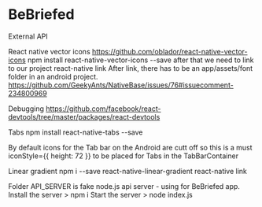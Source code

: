 # BeBriefed
External API

React native vector icons https://github.com/oblador/react-native-vector-icons
npm install react-native-vector-icons --save
after that we need to link to our project
react-native link
After link, there has to be an app/assets/font folder in an android project.
https://github.com/GeekyAnts/NativeBase/issues/76#issuecomment-234800969


Debugging https://github.com/facebook/react-devtools/tree/master/packages/react-devtools

Tabs
npm install react-native-tabs --save

By default icons for the Tab bar on the Android are cutt off so this is a must
iconStyle={{ height: 72 }} to be placed for Tabs in the TabBarContainer

Linear gradient 
npm i --save react-native-linear-gradient
react-native link

Folder API_SERVER is fake node.js api server - using for BeBriefed app.
Install the server > npm i
Start the server > node index.js